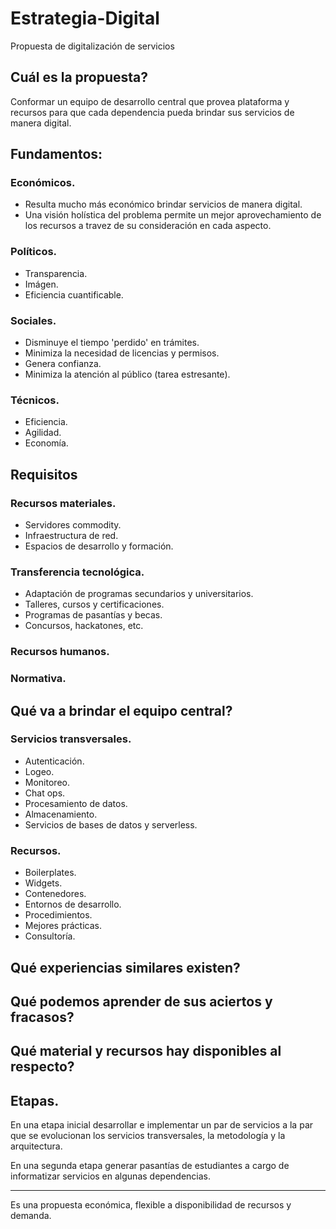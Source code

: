 # Estrategia-Digital
Propuesta de digitalización de servicios

## Cuál es la propuesta?

Conformar un equipo de desarrollo central que provea plataforma y recursos para que cada dependencia pueda brindar sus servicios de manera digital.

## Fundamentos:

### Económicos.
  - Resulta mucho más económico brindar servicios de manera digital.
  - Una visión holística del problema permite un mejor aprovechamiento de los recursos a travez de su consideración en cada aspecto.
  
### Políticos.
  - Transparencia.
  - Imágen.
  - Eficiencia cuantificable.
  
### Sociales.
  - Disminuye el tiempo 'perdido' en trámites.
  - Minimiza la necesidad de licencias y permisos.
  - Genera confianza.
  - Minimiza la atención al público (tarea estresante).
  
### Técnicos.
  - Eficiencia.
  - Agilidad.
  - Economía.

## Requisitos

### Recursos materiales.
  - Servidores commodity.
  - Infraestructura de red.
  - Espacios de desarrollo y formación.
  
### Transferencia tecnológica.
  - Adaptación de programas secundarios y universitarios.
  - Talleres, cursos y certificaciones.
  - Programas de pasantías y becas.
  - Concursos, hackatones, etc.
  
### Recursos humanos.

### Normativa.

## Qué va a brindar el equipo central?

### Servicios transversales.
  - Autenticación.
  - Logeo.
  - Monitoreo.
  - Chat ops.
  - Procesamiento de datos.
  - Almacenamiento.
  - Servicios de bases de datos y serverless.
  
### Recursos.
  - Boilerplates.
  - Widgets.
  - Contenedores.
  - Entornos de desarrollo.
  - Procedimientos.
  - Mejores prácticas.
  - Consultoría.

## Qué experiencias similares existen?
## Qué podemos aprender de sus aciertos y fracasos?
## Qué material y recursos hay disponibles al respecto?

## Etapas.
En una etapa inicial desarrollar e implementar un par de servicios a la par que se evolucionan los servicios transversales, la metodología y la arquitectura.

En una segunda etapa generar pasantías de estudiantes a cargo de informatizar servicios en algunas dependencias.

--------
Es una propuesta económica, flexible a disponibilidad de recursos y demanda.
